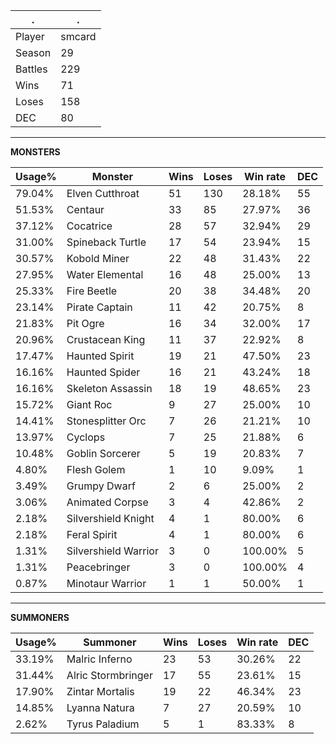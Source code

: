 .|.
|-|-
Player|smcard
Season|29
Battles|229
Wins|71
Loses|158
DEC|80

---
**MONSTERS**

Usage%|Monster|Wins|Loses|Win rate|DEC|
-|-|-|-|-|-|
79.04%|Elven Cutthroat|51|130|28.18%|55|
51.53%|Centaur|33|85|27.97%|36|
37.12%|Cocatrice|28|57|32.94%|29|
31.00%|Spineback Turtle|17|54|23.94%|15|
30.57%|Kobold Miner|22|48|31.43%|22|
27.95%|Water Elemental|16|48|25.00%|13|
25.33%|Fire Beetle|20|38|34.48%|20|
23.14%|Pirate Captain|11|42|20.75%|8|
21.83%|Pit Ogre|16|34|32.00%|17|
20.96%|Crustacean King|11|37|22.92%|8|
17.47%|Haunted Spirit|19|21|47.50%|23|
16.16%|Haunted Spider|16|21|43.24%|18|
16.16%|Skeleton Assassin|18|19|48.65%|23|
15.72%|Giant Roc|9|27|25.00%|10|
14.41%|Stonesplitter Orc|7|26|21.21%|10|
13.97%|Cyclops|7|25|21.88%|6|
10.48%|Goblin Sorcerer|5|19|20.83%|7|
4.80%|Flesh Golem|1|10|9.09%|1|
3.49%|Grumpy Dwarf|2|6|25.00%|2|
3.06%|Animated Corpse|3|4|42.86%|2|
2.18%|Silvershield Knight|4|1|80.00%|6|
2.18%|Feral Spirit|4|1|80.00%|6|
1.31%|Silvershield Warrior|3|0|100.00%|5|
1.31%|Peacebringer|3|0|100.00%|4|
0.87%|Minotaur Warrior|1|1|50.00%|1|

---
**SUMMONERS**

Usage%|Summoner|Wins|Loses|Win rate|DEC|
-|-|-|-|-|-|
33.19%|Malric Inferno|23|53|30.26%|22|
31.44%|Alric Stormbringer|17|55|23.61%|15|
17.90%|Zintar Mortalis|19|22|46.34%|23|
14.85%|Lyanna Natura|7|27|20.59%|10|
2.62%|Tyrus Paladium|5|1|83.33%|8|
